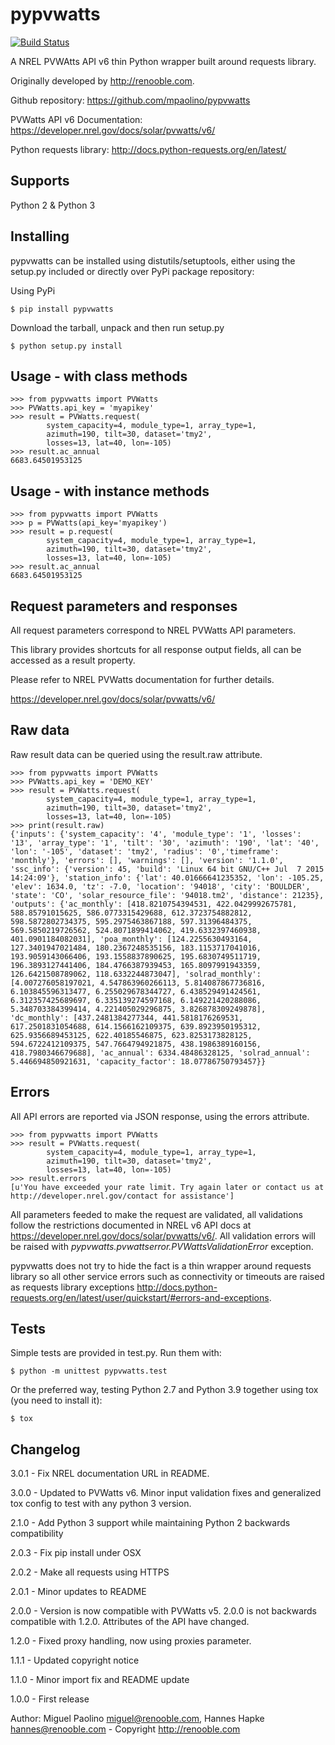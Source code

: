 pypvwatts
=========

[![Build Status](https://travis-ci.org/mpaolino/pypvwatts.svg?branch=master)](https://travis-ci.org/mpaolino/pypvwatts)

A NREL PVWAtts API v6 thin Python wrapper built around requests library.

Originally developed by <http://renooble.com>.

Github repository: <https://github.com/mpaolino/pypvwatts>


PVWatts API v6 Documentation: <https://developer.nrel.gov/docs/solar/pvwatts/v6/>

Python requests library: <http://docs.python-requests.org/en/latest/>

Supports
--------

Python 2 & Python 3

Installing
----------

pypvwatts can be installed using distutils/setuptools, either using the setup.py included or directly over PyPi package repository:


Using PyPi


    $ pip install pypvwatts


Download the tarball, unpack and then run setup.py


    $ python setup.py install


Usage - with class methods
--------------------------


    >>> from pypvwatts import PVWatts
    >>> PVWatts.api_key = 'myapikey'
    >>> result = PVWatts.request(
            system_capacity=4, module_type=1, array_type=1,
            azimuth=190, tilt=30, dataset='tmy2',
            losses=13, lat=40, lon=-105)
    >>> result.ac_annual
    6683.64501953125

Usage - with instance methods
-----------------------------


    >>> from pypvwatts import PVWatts
    >>> p = PVWatts(api_key='myapikey')
    >>> result = p.request(
            system_capacity=4, module_type=1, array_type=1,
            azimuth=190, tilt=30, dataset='tmy2',
            losses=13, lat=40, lon=-105)
    >>> result.ac_annual
    6683.64501953125


Request parameters and responses
--------------------------------

All request parameters correspond to NREL PVWatts API parameters.

This library provides shortcuts for all response output fields, all can be
accessed as a result property.

Please refer to NREL PVWatts documentation for further details.

https://developer.nrel.gov/docs/solar/pvwatts/v6/

Raw data
--------

Raw result data can be queried using the result.raw attribute.


	>>> from pypvwatts import PVWatts
	>>> PVWatts.api_key = 'DEMO_KEY'
	>>> result = PVWatts.request(
			system_capacity=4, module_type=1, array_type=1,
			azimuth=190, tilt=30, dataset='tmy2',
			losses=13, lat=40, lon=-105)
	>>> print(result.raw)
	{'inputs': {'system_capacity': '4', 'module_type': '1', 'losses': '13', 'array_type': '1', 'tilt': '30', 'azimuth': '190', 'lat': '40', 'lon': '-105', 'dataset': 'tmy2', 'radius': '0','timeframe': 'monthly'}, 'errors': [], 'warnings': [], 'version': '1.1.0', 'ssc_info': {'version': 45, 'build': 'Linux 64 bit GNU/C++ Jul  7 2015 14:24:09'}, 'station_info': {'lat': 40.01666641235352, 'lon': -105.25, 'elev': 1634.0, 'tz': -7.0, 'location': '94018', 'city': 'BOULDER', 'state': 'CO', 'solar_resource_file': '94018.tm2', 'distance': 21235}, 'outputs': {'ac_monthly': [418.8210754394531, 422.0429992675781, 588.85791015625, 586.0773315429688, 612.3723754882812, 598.5872802734375, 595.2975463867188, 597.31396484375, 569.5850219726562, 524.8071899414062, 419.6332397460938, 401.0901184082031], 'poa_monthly': [124.2255630493164, 127.3401947021484, 180.2367248535156, 183.1153717041016, 193.9059143066406, 193.1558837890625, 195.6830749511719, 196.3893127441406, 184.4766387939453, 165.8097991943359, 126.6421508789062, 118.6332244873047], 'solrad_monthly': [4.007276058197021, 4.547863960266113, 5.814087867736816, 6.103845596313477, 6.255029678344727, 6.438529491424561, 6.312357425689697, 6.335139274597168, 6.149221420288086, 5.348703384399414, 4.221405029296875, 3.826878309249878], 'dc_monthly': [437.2481384277344, 441.5818176269531, 617.2501831054688, 614.1566162109375, 639.8923950195312, 625.9356689453125, 622.40185546875, 623.8253173828125, 594.6722412109375, 547.7664794921875, 438.1986389160156, 418.7980346679688], 'ac_annual': 6334.48486328125, 'solrad_annual': 5.446694850921631, 'capacity_factor': 18.07786750793457}}


Errors
------

All API errors are reported via JSON response, using the errors attribute.


    >>> from pypvwatts import PVWatts
    >>> result = PVWatts.request(
            system_capacity=4, module_type=1, array_type=1,
            azimuth=190, tilt=30, dataset='tmy2',
            losses=13, lat=40, lon=-105)
    >>> result.errors
    [u'You have exceeded your rate limit. Try again later or contact us at http://developer.nrel.gov/contact for assistance']


All parameters feeded to make the request are validated, all validations follow the restrictions documented in NREL v6 API docs at <https://developer.nrel.gov/docs/solar/pvwatts/v6/>.
All validation errors will be raised with *pypvwatts.pvwattserror.PVWattsValidationError* exception.

pypvwatts does not try to hide the fact is a thin wrapper around requests library so all other service errors such as connectivity or timeouts are raised as requests library exceptions <http://docs.python-requests.org/en/latest/user/quickstart/#errors-and-exceptions>.


Tests
-----

Simple tests are provided in test.py. Run them with:

    $ python -m unittest pypvwatts.test

Or the preferred way, testing Python 2.7 and Python 3.9 together using tox (you need to install it):
    
    $ tox

Changelog
---------

3.0.1 - Fix NREL documentation URL in README.

3.0.0 - Updated to PVWatts v6. Minor input validation fixes and generalized tox config to test with any python 3 version.

2.1.0 - Add Python 3 support while maintaining Python 2 backwards compatibility

2.0.3 - Fix pip install under OSX

2.0.2 - Make all requests using HTTPS

2.0.1 - Minor updates to README

2.0.0 - Version is now compatible with PVWatts v5. 2.0.0 is not backwards compatible with 1.2.0. Attributes of the API have changed.

1.2.0 - Fixed proxy handling, now using proxies parameter.

1.1.1 - Updated copyright notice

1.1.0 - Minor import fix and README update

1.0.0 - First release

Author: Miguel Paolino <miguel@renooble.com>, Hannes Hapke <hannes@renooble.com> - Copyright <http://renooble.com>
